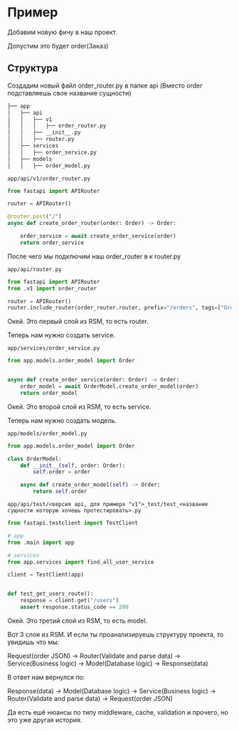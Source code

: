 # Пример

Добавим новую фичу в наш проект.

Допустим это будет order(Заказ)

## Структура

Создадим новый файл order_router.py в папке api
(Вместо order подставляешь свое название сущности)

```bash
├── app
│   ├── api
│   │   ├── v1
│   │   │   ├── order_router.py
│   │   ├── __init__.py
│   │   ├── router.py
│   ├── services
│   │   ├── order_service.py
│   ├── models
│   │   ├── order_model.py
```

`app/api/v1/order_router.py`

```python
from fastapi import APIRouter

router = APIRouter()

@router.post("/")
async def create_order_router(order: Order) -> Order:

    order_service = await create_order_service(order)
    return order_service


```

После чего мы подключим наш order_router в к router.py

`app/api/router.py`

```python
from fastapi import APIRouter
from .v1 import order_router

router = APIRouter()
router.include_router(order_router.router, prefix="/orders", tags=["Orders"])
```

Окей. Это первый слой из RSM, то есть router.

Теперь нам нужно создать service.

`app/services/order_service.py`

```python
from app.models.order_model import Order


async def create_order_service(order: Order) -> Order:
    order_model = await OrderModel.create_order_model(order)
    return order_model


```

Окей. Это второй слой из RSM, то есть service.

Теперь нам нужно создать модель.

`app/models/order_model.py`

```python
from app.models.order_model import Order

class OrderModel:
    def __init__(self, order: Order):
        self.order = order

    async def create_order_model(self) -> Order:
        return self.order


```

`app/api/test/<версия api, для примера "v1">_test/test_<название сущности которую хочешь протестировать>.py`

```python
from fastapi.testclient import TestClient

# app
from .main import app

# services
from app.services import find_all_user_service

client = TestClient(app)


def test_get_users_route():
    response = client.get("/users")
    assert response.status_code == 200

```

Окей. Это третий слой из RSM, то есть model.

Вот 3 слоя из RSM. И если ты проанализируешь структуру проекта, то увидишь что мы:

Request(order JSON) -> Router(Validate and parse data) -> Service(Business logic) -> Model(Database logic) -> Response(data)

B ответ нам вернулся по:

Response(data) -> Model(Database logic) -> Service(Business logic) -> Router(Validate and parse data) -> Request(order JSON)

Да есть ешё нюансы по типу middleware, cache, validation и прочего, но это уже другая история.
